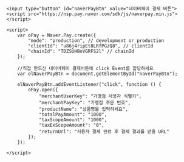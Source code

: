 <!DOCTYPE html>
<html>
<head>
</head>
<body>

    <input type="button" id="naverPayBtn" value="네이버페이 결제 버튼">
    <script src="https://nsp.pay.naver.com/sdk/js/naverpay.min.js"></script>

    <script>
        var oPay = Naver.Pay.create({
            "mode": "production", // development or production
            "clientId": "u86j4ripEt8LRfPGzQ8", // clientId
            "chainId": "TDZSUHBoVGRFS2l" // chainId
        });

        //직접 만드신 네이버페이 결제버튼에 click Event를 할당하세요
        var elNaverPayBtn = document.getElementById("naverPayBtn");

        elNaverPayBtn.addEventListener("click", function () {
            oPay.open({
                "merchantUserKey": "가맹점 사용자 식별키",
                "merchantPayKey": "가맹점 주문 번호",
                "productName": "상품명을 입력하세요",
                "totalPayAmount": "1000",
                "taxScopeAmount": "1000",
                "taxExScopeAmount": "0",
                "returnUrl": "사용자 결제 완료 후 결제 결과를 받을 URL"
            });
        });

    </script>

</body>
</html>
